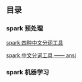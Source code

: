 ## 目录
### spark 预处理

[spark 四种中文分词工具](https://github.com/yueyuanyang/spark/blob/master/ML/Pre/part1.md)

[spark 中文分词工具 —— ansj](https://github.com/yueyuanyang/spark/blob/master/ML/Pre/part2.md)

### spark 机器学习
